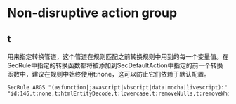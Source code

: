 # Non-disruptive action group

## t

用来指定转换管道，这个管道在规则匹配之前转换规则中用到的每一个变量值。在SecRule中指定的转换函数都将被添加到SecDefaultAction中指定的前一个转换函数中，建议在规则中始终使用t:none，这可以防止它们依赖于默认配置。

```
SecRule ARGS "(asfunction|javascript|vbscript|data|mocha|livescript):" "id:146,t:none,t:htmlEntityDecode,t:lowercase,t:removeNulls,t:removeWhitespace"
```

